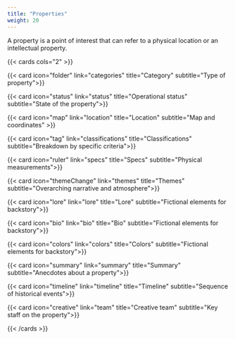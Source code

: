 ```yaml
---
title: "Properties"
weight: 20
---
```


A property is a point of interest that can refer to a physical location or an intellectual property.

{{< cards cols="2" >}}

{{< card icon="folder" link="categories"  title="Category" subtitle="Type of property">}}

{{< card icon="status" link="status"  title="Operational status" subtitle="State of the property">}}

{{< card icon="map" link="location"  title="Location" subtitle="Map and coordinates" >}}

{{< card icon="tag" link="classifications"  title="Classifications" subtitle="Breakdown by specific criteria">}}

{{< card icon="ruler" link="specs"  title="Specs" subtitle="Physical measurements">}}

{{< card icon="themeChange" link="themes"  title="Themes" subtitle="Overarching narrative and atmosphere">}}

{{< card icon="lore" link="lore"  title="Lore" subtitle="Fictional elements for backstory">}}

{{< card icon="bio" link="bio"  title="Bio" subtitle="Fictional elements for backstory">}}

{{< card icon="colors" link="colors"  title="Colors" subtitle="Fictional elements for backstory">}}

{{< card  icon="summary" link="summary"  title="Summary" subtitle="Anecdotes about a property">}}

{{< card  icon="timeline" link="timeline"  title="Timeline" subtitle="Sequence of historical events">}}

{{< card icon="creative" link="team"  title="Creative team" subtitle="Key staff on the property">}}

{{< /cards >}}